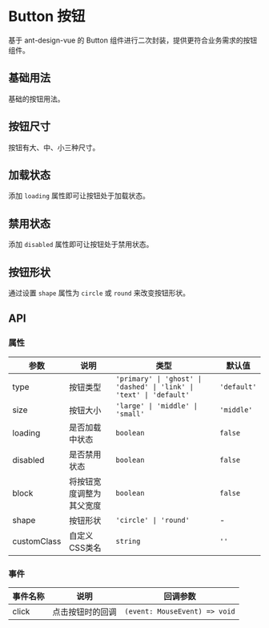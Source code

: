 # Button 按钮

基于 ant-design-vue 的 Button 组件进行二次封装，提供更符合业务需求的按钮组件。

## 基础用法

基础的按钮用法。

<Demo title="基础用法">
  <template #preview>
    <div class="button-demo">
      <k-button>默认按钮</k-button>
      <k-button type="primary">主要按钮</k-button>
      <k-button type="dashed">虚线按钮</k-button>
      <k-button type="text">文本按钮</k-button>
      <k-button type="link">链接按钮</k-button>
    </div>
  </template>
  <template #code>

```vue
<template>
  <div class="button-demo">
    <k-button>默认按钮</k-button>
    <k-button type="primary">主要按钮</k-button>
    <k-button type="dashed">虚线按钮</k-button>
    <k-button type="text">文本按钮</k-button>
    <k-button type="link">链接按钮</k-button>
  </div>
</template>

<style>
.button-demo {
  display: flex;
  gap: 8px;
}
</style>
```

  </template>
</Demo>

## 按钮尺寸

按钮有大、中、小三种尺寸。

<Demo title="按钮尺寸">
  <template #preview>
    <div class="button-demo">
      <k-button size="large">大型按钮</k-button>
      <k-button>默认按钮</k-button>
      <k-button size="small">小型按钮</k-button>
    </div>
  </template>
  <template #code>

```vue
<template>
  <div class="button-demo">
    <k-button size="large">大型按钮</k-button>
    <k-button>默认按钮</k-button>
    <k-button size="small">小型按钮</k-button>
  </div>
</template>
```

  </template>
</Demo>

## 加载状态

添加 `loading` 属性即可让按钮处于加载状态。

<Demo title="加载状态">
  <template #preview>
    <div class="button-demo">
      <k-button type="primary" loading>加载中</k-button>
      <k-button type="primary" :loading="loading" @click="toggleLoading">点击切换</k-button>
    </div>
  </template>
  <template #code>

```vue
<template>
  <div class="button-demo">
    <k-button type="primary" loading>加载中</k-button>
    <k-button type="primary" :loading="loading" @click="toggleLoading">点击切换</k-button>
  </div>
</template>

<script setup>
import { ref } from 'vue'

const loading = ref(false)
const toggleLoading = () => {
  loading.value = !loading.value
  setTimeout(() => {
    loading.value = false
  }, 2000)
}
</script>
```

  </template>
</Demo>

## 禁用状态

添加 `disabled` 属性即可让按钮处于禁用状态。

<Demo title="禁用状态">
  <template #preview>
    <div class="button-demo">
      <k-button disabled>默认按钮</k-button>
      <k-button type="primary" disabled>主要按钮</k-button>
    </div>
  </template>
  <template #code>

```vue
<template>
  <div class="button-demo">
    <k-button disabled>默认按钮</k-button>
    <k-button type="primary" disabled>主要按钮</k-button>
  </div>
</template>
```

  </template>
</Demo>

## 按钮形状

通过设置 `shape` 属性为 `circle` 或 `round` 来改变按钮形状。

<Demo title="按钮形状">
  <template #preview>
    <div class="button-demo">
      <k-button type="primary" shape="circle">A</k-button>
      <k-button type="primary" shape="round">圆角按钮</k-button>
    </div>
  </template>
  <template #code>

```vue
<template>
  <div class="button-demo">
    <k-button type="primary" shape="circle">A</k-button>
    <k-button type="primary" shape="round">圆角按钮</k-button>
  </div>
</template>
```

  </template>
</Demo>

## API

### 属性

| 参数 | 说明 | 类型 | 默认值 |
| --- | --- | --- | --- |
| type | 按钮类型 | `'primary' \| 'ghost' \| 'dashed' \| 'link' \| 'text' \| 'default'` | `'default'` |
| size | 按钮大小 | `'large' \| 'middle' \| 'small'` | `'middle'` |
| loading | 是否加载中状态 | `boolean` | `false` |
| disabled | 是否禁用状态 | `boolean` | `false` |
| block | 将按钮宽度调整为其父宽度 | `boolean` | `false` |
| shape | 按钮形状 | `'circle' \| 'round'` | - |
| customClass | 自定义CSS类名 | `string` | `''` |

### 事件

| 事件名称 | 说明 | 回调参数 |
| --- | --- | --- |
| click | 点击按钮时的回调 | `(event: MouseEvent) => void` |